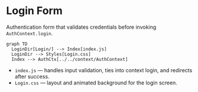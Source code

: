 # Login Form

Authentication form that validates credentials before invoking `AuthContext.login`.

```mermaid
graph TD
  LoginDir[Login/] --> Index[index.js]
  LoginDir --> Styles[Login.css]
  Index --> AuthCtx[../../context/AuthContext]
```

- `index.js` — handles input validation, ties into context login, and redirects after success.
- `Login.css` — layout and animated background for the login screen.
